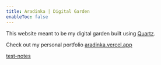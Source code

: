 ```yaml
---
title: Aradinka | Digital Garden
enableToc: false
---
```


This website meant to be my digital garden built using [Quartz](https://github.com/jackyzha0/quartz).

Check out my personal portfolio [aradinka.vercel.app](https://aradinka.vercel.app/)

[test-notes](test-notes.md)


